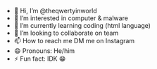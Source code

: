 - 👋 Hi, I’m @theqwertyinworld
- 👀 I’m interested in computer & malware
- 🌱 I’m currently learning coding (html language)
- 💞️ I’m looking to collaborate on team
- 📫 How to reach me DM me on Instagram 
- 😄 Pronouns: He/him
- ⚡ Fun fact: IDK 😁

<!---
theqwertyinworld/theqwertyinworld is a ✨ special ✨ repository because its `README.md` (this file) appears on your GitHub profile.
You can click the Preview link to take a look at your changes.
--->
